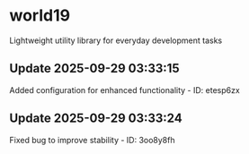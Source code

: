 # world19
Lightweight utility library for everyday development tasks

## Update 2025-09-29 03:33:15
Added configuration for enhanced functionality - ID: etesp6zx


## Update 2025-09-29 03:33:24
Fixed bug to improve stability - ID: 3oo8y8fh

